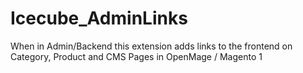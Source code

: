 # Icecube_AdminLinks

When in Admin/Backend this extension adds links to the frontend on Category, Product and CMS Pages in OpenMage / Magento 1
